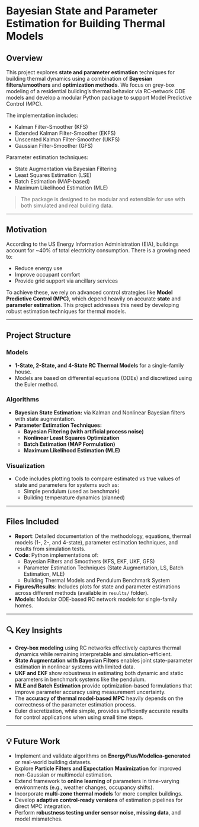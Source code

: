 # Bayesian State and Parameter Estimation for Building Thermal Models

##  Overview

This project explores **state and parameter estimation** techniques for building thermal dynamics using a combination of **Bayesian filters/smoothers** and **optimization methods**. We focus on grey-box modeling of a residential building’s thermal behavior via RC-network ODE models and develop a modular Python package to support Model Predictive Control (MPC).

The implementation includes:
- Kalman Filter-Smoother (KFS)
- Extended Kalman Filter-Smoother (EKFS)
- Unscented Kalman Filter-Smoother (UKFS)
- Gaussian Filter-Smoother (GFS)

Parameter estimation techniques:
- State Augmentation via Bayesian Filtering
- Least Squares Estimation (LSE)
- Batch Estimation (MAP-based)
- Maximum Likelihood Estimation (MLE)

>  The package is designed to be modular and extensible for use with both simulated and real building data.

---

##  Motivation

According to the US Energy Information Administration (EIA), buildings account for ~40% of total electricity consumption. There is a growing need to:
- Reduce energy use
- Improve occupant comfort
- Provide grid support via ancillary services

To achieve these, we rely on advanced control strategies like **Model Predictive Control (MPC)**, which depend heavily on accurate **state** and **parameter estimation**. This project addresses this need by developing robust estimation techniques for thermal models.

---

##  Project Structure

### Models
- **1-State, 2-State, and 4-State RC Thermal Models** for a single-family house.
- Models are based on differential equations (ODEs) and discretized using the Euler method.

### Algorithms
- **Bayesian State Estimation:** via Kalman and Nonlinear Bayesian filters with state augmentation.
- **Parameter Estimation Techniques:**
  - **Bayesian Filtering (with artificial process noise)**
  - **Nonlinear Least Squares Optimization**
  - **Batch Estimation (MAP Formulation)**
  - **Maximum Likelihood Estimation (MLE)**

### Visualization
- Code includes plotting tools to compare estimated vs true values of state and parameters for systems such as:
  - Simple pendulum (used as benchmark)
  - Building temperature dynamics (planned)

---
##  Files Included

- **Report**: Detailed documentation of the methodology, equations, thermal models (1-, 2-, and 4-state), parameter estimation techniques, and results from simulation tests.
- **Code**: Python implementations of:
  - Bayesian Filters and Smoothers (KFS, EKF, UKF, GFS)
  - Parameter Estimation Techniques (State Augmentation, LS, Batch Estimation, MLE)
  - Building Thermal Models and Pendulum Benchmark System
- **Figures/Results**: Includes plots for state and parameter estimations across different methods (available in `results/` folder).
- **Models**: Modular ODE-based RC network models for single-family homes.

---

## 🔍 Key Insights

- **Grey-box modeling** using RC networks effectively captures thermal dynamics while remaining interpretable and simulation-efficient.
- **State Augmentation with Bayesian Filters** enables joint state-parameter estimation in nonlinear systems with limited data.
- **UKF and EKF** show robustness in estimating both dynamic and static parameters in benchmark systems like the pendulum.
- **MLE and Batch Estimation** provide optimization-based formulations that improve parameter accuracy using measurement uncertainty.
- The **accuracy of thermal model-based MPC** heavily depends on the correctness of the parameter estimation process.
- Euler discretization, while simple, provides sufficiently accurate results for control applications when using small time steps.

---

## 💡 Future Work

-  Implement and validate algorithms on **EnergyPlus/Modelica-generated** or real-world building datasets.
-  Explore **Particle Filters and Expectation Maximization** for improved non-Gaussian or multimodal estimation.
-  Extend framework to **online learning** of parameters in time-varying environments (e.g., weather changes, occupancy shifts).
-  Incorporate **multi-zone thermal models** for more complex buildings.
-  Develop **adaptive control-ready versions** of estimation pipelines for direct MPC integration.
-  Perform **robustness testing under sensor noise, missing data**, and model mismatches.
